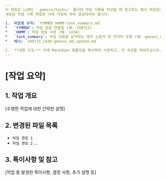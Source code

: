 ```yaml
---
이 파일은 LLM이 `.gemini/tasks/` 폴더에 작업 기록을 작성할 때 참고하는 예시 파일입니다.
새로운 작업 기록 파일은 아래 지침에 따라 생성되어야 합니다.

1.  파일명 규칙: `YYMMDD_HHMM-task_summary.md`
*   `YYMMDD`: 작업 완료 연월일 (예: 240713)
*   `HHMM`: 작업 완료 시분 (예: 1430)
*   `task_summary`: 작업 내용을 요약하는 영어 소문자 및 언더바 조합 (예: gemini_md_update)
*   예시: `240713_1430-gemini_md_update.md`

2.  **내용 구조:** 아래 Markdown 템플릿을 복사하여 사용하고, 각 섹션을 채워주십시오.
---
```

   
# [작업 요약]

## 1. 작업 개요

[수행한 작업에 대한 간략한 설명]

## 2. 변경된 파일 목록

- `파일 경로 1`
- `파일 경로 2`
...

## 3. 특이사항 및 참고

[작업 중 발생한 특이사항, 결정 사항, 추가 설명 등]
